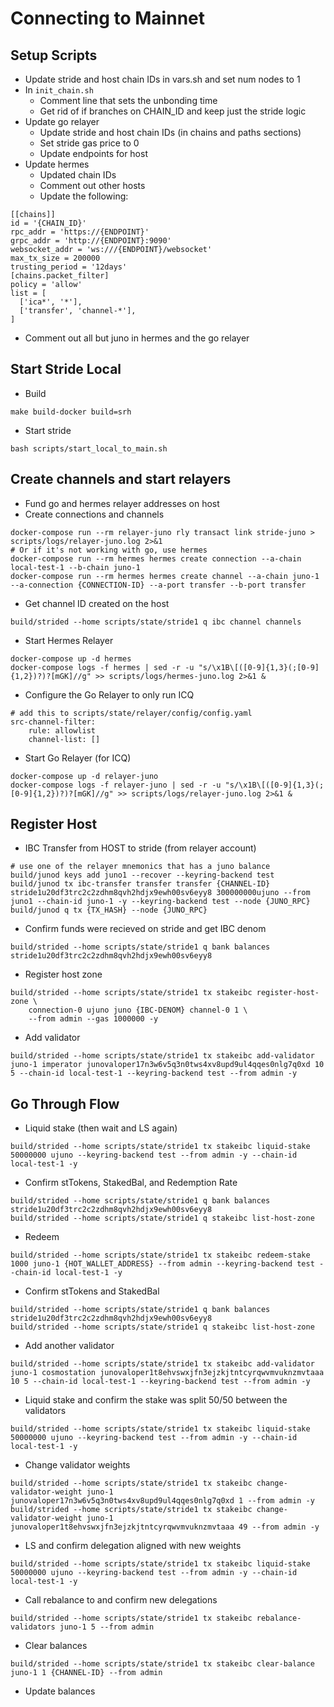 # Connecting to Mainnet
## Setup Scripts
* Update stride and host chain IDs in vars.sh and set num nodes to 1
* In `init_chain.sh`
    * Comment line that sets the unbonding time
    * Get rid of if branches on CHAIN_ID and keep just the stride logic
* Update go relayer
    * Update stride and host chain IDs (in chains and paths sections)
    * Set stride gas price to 0
    * Update endpoints for host
* Update hermes 
    * Updated chain IDs
    * Comment out other hosts
    * Update the following:
```
[[chains]]
id = '{CHAIN_ID}'
rpc_addr = 'https://{ENDPOINT}'
grpc_addr = 'http://{ENDPOINT}:9090'
websocket_addr = 'ws:///{ENDPOINT}/websocket'
max_tx_size = 200000
trusting_period = '12days'
[chains.packet_filter]
policy = 'allow'
list = [
  ['ica*', '*'],
  ['transfer', 'channel-*'],
]
```
* Comment out all but juno in hermes and the go relayer
## Start Stride Local
* Build
```
make build-docker build=srh
```
* Start stride
```
bash scripts/start_local_to_main.sh
```
## Create channels and start relayers
* Fund go and hermes relayer addresses on host
* Create connections and channels
```
docker-compose run --rm relayer-juno rly transact link stride-juno > scripts/logs/relayer-juno.log 2>&1
# Or if it's not working with go, use hermes
docker-compose run --rm hermes hermes create connection --a-chain local-test-1 --b-chain juno-1
docker-compose run --rm hermes hermes create channel --a-chain juno-1 --a-connection {CONNECTION-ID} --a-port transfer --b-port transfer
```
* Get channel ID created on the host
```
build/strided --home scripts/state/stride1 q ibc channel channels 
```
* Start Hermes Relayer
```
docker-compose up -d hermes
docker-compose logs -f hermes | sed -r -u "s/\x1B\[([0-9]{1,3}(;[0-9]{1,2})?)?[mGK]//g" >> scripts/logs/hermes-juno.log 2>&1 &
```
* Configure the Go Relayer to only run ICQ
```
# add this to scripts/state/relayer/config/config.yaml
src-channel-filter:
    rule: allowlist
    channel-list: []
```
* Start Go Relayer (for ICQ)
```
docker-compose up -d relayer-juno
docker-compose logs -f relayer-juno | sed -r -u "s/\x1B\[([0-9]{1,3}(;[0-9]{1,2})?)?[mGK]//g" >> scripts/logs/relayer-juno.log 2>&1 &
```
## Register Host
* IBC Transfer from HOST to stride (from relayer account)
```
# use one of the relayer mnemonics that has a juno balance
build/junod keys add juno1 --recover --keyring-backend test 
build/junod tx ibc-transfer transfer transfer {CHANNEL-ID} stride1u20df3trc2c2zdhm8qvh2hdjx9ewh00sv6eyy8 300000000ujuno --from juno1 --chain-id juno-1 -y --keyring-backend test --node {JUNO_RPC}
build/junod q tx {TX_HASH} --node {JUNO_RPC}
```
* Confirm funds were recieved on stride and get IBC denom
```
build/strided --home scripts/state/stride1 q bank balances stride1u20df3trc2c2zdhm8qvh2hdjx9ewh00sv6eyy8
```
* Register host zone
```
build/strided --home scripts/state/stride1 tx stakeibc register-host-zone \
    connection-0 ujuno juno {IBC-DENOM} channel-0 1 \
    --from admin --gas 1000000 -y
```
* Add validator
```
build/strided --home scripts/state/stride1 tx stakeibc add-validator juno-1 imperator junovaloper17n3w6v5q3n0tws4xv8upd9ul4qqes0nlg7q0xd 10 5 --chain-id local-test-1 --keyring-backend test --from admin -y
```
## Go Through Flow
* Liquid stake (then wait and LS again)
```
build/strided --home scripts/state/stride1 tx stakeibc liquid-stake 50000000 ujuno --keyring-backend test --from admin -y --chain-id local-test-1 -y
```
* Confirm stTokens, StakedBal, and Redemption Rate
```
build/strided --home scripts/state/stride1 q bank balances stride1u20df3trc2c2zdhm8qvh2hdjx9ewh00sv6eyy8
build/strided --home scripts/state/stride1 q stakeibc list-host-zone
```
* Redeem
```
build/strided --home scripts/state/stride1 tx stakeibc redeem-stake 1000 juno-1 {HOT_WALLET_ADDRESS} --from admin --keyring-backend test --chain-id local-test-1 -y
```
* Confirm stTokens and StakedBal
```
build/strided --home scripts/state/stride1 q bank balances stride1u20df3trc2c2zdhm8qvh2hdjx9ewh00sv6eyy8
build/strided --home scripts/state/stride1 q stakeibc list-host-zone
```
* Add another validator
```
build/strided --home scripts/state/stride1 tx stakeibc add-validator juno-1 cosmostation junovaloper1t8ehvswxjfn3ejzkjtntcyrqwvmvuknzmvtaaa 10 5 --chain-id local-test-1 --keyring-backend test --from admin -y
```
* Liquid stake and confirm the stake was split 50/50 between the validators
```
build/strided --home scripts/state/stride1 tx stakeibc liquid-stake 50000000 ujuno --keyring-backend test --from admin -y --chain-id local-test-1 -y
```
* Change validator weights
```
build/strided --home scripts/state/stride1 tx stakeibc change-validator-weight juno-1 junovaloper17n3w6v5q3n0tws4xv8upd9ul4qqes0nlg7q0xd 1 --from admin -y
build/strided --home scripts/state/stride1 tx stakeibc change-validator-weight juno-1 junovaloper1t8ehvswxjfn3ejzkjtntcyrqwvmvuknzmvtaaa 49 --from admin -y
```
* LS and confirm delegation aligned with new weights
```
build/strided --home scripts/state/stride1 tx stakeibc liquid-stake 50000000 ujuno --keyring-backend test --from admin -y --chain-id local-test-1 -y
```
* Call rebalance to and confirm new delegations
```
build/strided --home scripts/state/stride1 tx stakeibc rebalance-validators juno-1 5 --from admin
```
* Clear balances
```
build/strided --home scripts/state/stride1 tx stakeibc clear-balance juno-1 1 {CHANNEL-ID} --from admin
```
* Update balances 
```
```